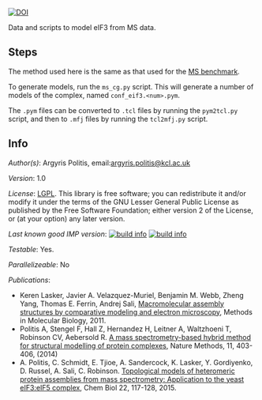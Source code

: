 [![DOI](https://zenodo.org/badge/doi/10.5281/zenodo.46478.svg)](http://dx.doi.org/10.5281/zenodo.46478)

Data and scripts to model eIF3 from MS data.

## Steps

The method used here is the same as that used for the [MS benchmark](https://github.com/integrativemodeling/ms_benchmark).

To generate models, run the `ms_cg.py` script. This will generate a number of models of the complex, named `conf_eif3.<num>.pym`.

The `.pym` files can be converted to `.tcl` files by running the `pym2tcl.py` script, and then to `.mfj` files by running the `tcl2mfj.py` script.

## Info

_Author(s)_: Argyris Politis, email:argyris.politis@kcl.ac.uk

_Version_: 1.0

_License_: [LGPL](http://www.gnu.org/licenses/old-licenses/lgpl-2.1.html).
This library is free software; you can redistribute it and/or
modify it under the terms of the GNU Lesser General Public
License as published by the Free Software Foundation; either
version 2 of the License, or (at your option) any later version.

_Last known good IMP version_: [![build info](https://salilab.org/imp/systems/?sysstat=5&branch=master)](http://salilab.org/imp/systems/) [![build info](https://salilab.org/imp/systems/?sysstat=5&branch=develop)](http://salilab.org/imp/systems/)

_Testable_: Yes.

_Parallelizeable_: No

_Publications_:
 - Keren Lasker, Javier A. Velazquez-Muriel, Benjamin M. Webb, Zheng Yang, Thomas E. Ferrin, Andrej Sali, [Macromolecular assembly structures by comparative modeling and electron microscopy](http://salilab.org/pdf/Lasker_MethodsMolBiol_2011.pdf), Methods in Molecular Biology, 2011.
 - Politis A, Stengel F, Hall Z, Hernandez H, Leitner A, Waltzhoeni T, Robinson CV, Aebersold R. [A mass spectrometry-based hybrid method for structural modelling of protein complexes](http://www.ncbi.nlm.nih.gov/pmc/articles/PMC3972104/), Nature Methods, 11, 403-406, (2014) 
 - A. Politis, C. Schmidt, E. Tjioe, A. Sandercock, K. Lasker, Y. Gordiyenko, D. Russel, A. Sali, C. Robinson. [Topological models of heteromeric protein assemblies from mass spectrometry: Application to the yeast eIF3:eIF5 complex](http://salilab.org/pdf/Politis_ChemBiol_2015.pdf), Chem Biol 22, 117-128, 2015.
